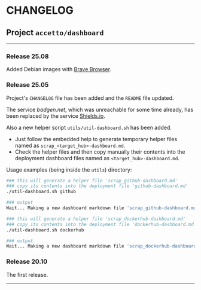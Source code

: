 # CHANGELOG

## Project `accetto/dashboard`

***

### Release 25.08

Added Debian images with [Brave Browser][brave].

### Release 25.05

Project's `CHANGELOG` file has been added and the `README` file updated.

The service *badgen.net*, which was unreachable for some time already, has been replaced by the service [Shields.io][service-shields-io].

Also a new helper script `utils/util-dashboard.sh` has been added.

- Just follow the embedded help to generate temporary helper files named as `scrap_<target_hub>-dashboard.md`.
- Check the helper files and then copy manually their contents into the deployment dashboard files named as `<target_hub>-dashboard.md`.

Usage examples (being inside the `utils`) directory:

```bash
### this will generate a helper file 'scrap_github-dashboard.md'
### copy its contents into the deployment file 'github-dashboard.md'
./util-dashboard.sh github

### output
Wait... Making a new dashboard markdown file 'scrap_github-dashboard.md'... The exiting file will be overwritten.

### this will generate a helper file 'scrap_dockerhub-dashboard.md'
### copy its contents into the deployment file 'dockerhub-dashboard.md'
./util-dashboard.sh dockerhub

### output
Wait... Making a new dashboard markdown file 'scrap_dockerhub-dashboard.md'... The exiting file will be overwritten.
```

### Release 20.10

The first release.

***

[service-shields-io]: https://shields.io/

[brave]: https://brave.com/

